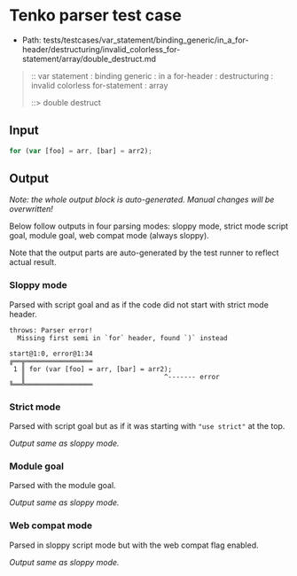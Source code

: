 # Tenko parser test case

- Path: tests/testcases/var_statement/binding_generic/in_a_for-header/destructuring/invalid_colorless_for-statement/array/double_destruct.md

> :: var statement : binding generic : in a for-header : destructuring : invalid colorless for-statement : array
>
> ::> double destruct

## Input

`````js
for (var [foo] = arr, [bar] = arr2);
`````

## Output

_Note: the whole output block is auto-generated. Manual changes will be overwritten!_

Below follow outputs in four parsing modes: sloppy mode, strict mode script goal, module goal, web compat mode (always sloppy).

Note that the output parts are auto-generated by the test runner to reflect actual result.

### Sloppy mode

Parsed with script goal and as if the code did not start with strict mode header.

`````
throws: Parser error!
  Missing first semi in `for` header, found `)` instead

start@1:0, error@1:34
╔══╦═════════════════
 1 ║ for (var [foo] = arr, [bar] = arr2);
   ║                                   ^------- error
╚══╩═════════════════

`````

### Strict mode

Parsed with script goal but as if it was starting with `"use strict"` at the top.

_Output same as sloppy mode._

### Module goal

Parsed with the module goal.

_Output same as sloppy mode._

### Web compat mode

Parsed in sloppy script mode but with the web compat flag enabled.

_Output same as sloppy mode._
